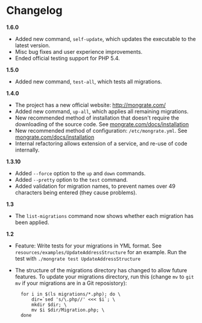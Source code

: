 Changelog
=========

**1.6.0**

* Added new command, `self-update`, which updates the executable to the latest version.
* Misc bug fixes and user experience improvements.
* Ended official testing support for PHP 5.4.

**1.5.0**

* Added new command, `test-all`, which tests all migrations.

**1.4.0**

* The project has a new official website: http://mongrate.com/
* Added new command, `up-all`, which applies all remaining migrations.
* New recommended method of installation that doesn't require the downloading of the source code.
  See [mongrate.com/docs/installation](http://mongrate.com/docs/installation)
* New recommended method of configuration: `/etc/mongrate.yml`.
  See [mongrate.com/docs/installation](http://mongrate.com/docs/installation)
* Internal refactoring allows extension of a service, and re-use of code internally.

**1.3.10**

* Added `--force` option to the `up` and `down` commands.
* Added `--pretty` option to the `test` command.
* Added validation for migration names, to prevent names over 49 characters being entered (they cause problems).

**1.3**

* The `list-migrations` command now shows whether each migration has been applied.

**1.2**

* Feature: Write tests for your migrations in YML format. See `resources/examples/UpdateAddressStructure` for an example. Run the test with `./mongrate test UpdateAddressStructure`

* The structure of the migrations directory has changed to allow future features. To update your migrations directory, run this (change `mv` to `git mv` if your migrations are in a Git reposistory):

        for i in $(ls migrations/*.php); do \
            dir=`sed 's/\.php//' <<< $i`; \
            mkdir $dir; \
            mv $i $dir/Migration.php; \
        done
